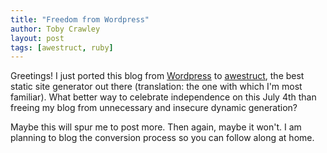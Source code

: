 ```yaml
---
title: "Freedom from Wordpress"
author: Toby Crawley
layout: post
tags: [awestruct, ruby]
---
```


Greetings! I just ported this blog from [Wordpress](http://wordpress.org/) to
[awestruct](http://awestruct.org/), the best static site generator out there 
(translation: the one with which I'm most familiar). What better way to celebrate
independence on this July 4th than freeing my blog from unnecessary and insecure
dynamic generation?

Maybe this will spur me to post more. Then again, maybe it won't. I am planning
to blog the conversion process so you can follow along at home. 

